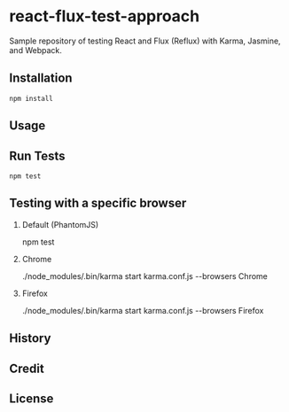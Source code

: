 # react-flux-test-approach

Sample repository of testing React and Flux (Reflux) with Karma,
Jasmine, and Webpack.

## Installation
`npm install` 

## Usage

## Run Tests

`npm test`


## Testing with a specific browser

1. Default (PhantomJS)

   npm test
   
2. Chrome

   ./node_modules/.bin/karma start karma.conf.js --browsers Chrome
   
3. Firefox

   ./node_modules/.bin/karma start karma.conf.js --browsers Firefox
   
## History

## Credit

## License

